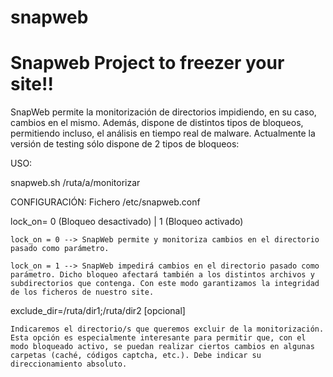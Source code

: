 # snapweb
# Snapweb Project to freezer your site!!
SnapWeb permite la monitorización de directorios impidiendo, en su caso, cambios en el mismo. Además, dispone de distintos tipos de bloqueos, permitiendo incluso, el análisis en tiempo real de malware.
Actualmente la versión de testing sólo dispone de 2 tipos de bloqueos:

USO:

snapweb.sh /ruta/a/monitorizar

CONFIGURACIÓN:
Fichero /etc/snapweb.conf

lock_on= 0 (Bloqueo desactivado)    |   1 (Bloqueo activado)
	
	lock_on = 0 --> SnapWeb permite y monitoriza cambios en el directorio pasado como parámetro.

	lock_on = 1 --> SnapWeb impedirá cambios en el directorio pasado como parámetro. Dicho bloqueo afectará también a los distintos archivos y subdirectorios que contenga. Con este modo garantizamos la integridad de los ficheros de nuestro site.



exclude_dir=/ruta/dir1;/ruta/dir2 [opcional]

	Indicaremos el directorio/s que queremos excluir de la monitorización. Esta opción es especialmente interesante para permitir que, con el modo bloqueado activo, se puedan realizar ciertos cambios en algunas carpetas (caché, códigos captcha, etc.). Debe indicar su direccionamiento absoluto.

	